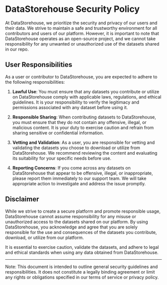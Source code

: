 # DataStorehouse Security Policy

At DataStorehouse, we prioritize the security and privacy of our users and their data. We strive to maintain a safe and trustworthy environment for all contributors and users of our platform. However, it is important to note that DataStorehouse operates as an open-source project, and we cannot take responsibility for any unwanted or unauthorized use of the datasets shared in our repo.

## User Responsibilities

As a user or contributor to DataStorehouse, you are expected to adhere to the following responsibilities:

1. **Lawful Use**: You must ensure that any datasets you contribute or utilize on DataStorehouse comply with applicable laws, regulations, and ethical guidelines. It is your responsibility to verify the legitimacy and permissions associated with any dataset before using it.

2. **Responsible Sharing**: When contributing datasets to DataStorehouse, you must ensure that they do not contain any offensive, illegal, or malicious content. It is your duty to exercise caution and refrain from sharing sensitive or confidential information.

3. **Vetting and Validation**: As a user, you are responsible for vetting and validating the datasets you choose to download or utilize from DataStorehouse. We recommend reviewing the content and evaluating its suitability for your specific needs before use.

4. **Reporting Concerns**: If you come across any datasets on DataStorehouse that appear to be offensive, illegal, or inappropriate, please report them immediately to our support team. We will take appropriate action to investigate and address the issue promptly.

## Disclaimer

While we strive to create a secure platform and promote responsible usage, DataStorehouse cannot assume responsibility for any misuse or unauthorized access to the datasets shared on our platform. By using DataStorehouse, you acknowledge and agree that you are solely responsible for the use and consequences of the datasets you contribute, download, or utilize from our platform.

It is essential to exercise caution, validate the datasets, and adhere to legal and ethical standards when using any data obtained from DataStorehouse.

---

Note: This document is intended to outline general security guidelines and responsibilities. It does not constitute a legally binding agreement or limit any rights or obligations specified in our terms of service or privacy policy.
